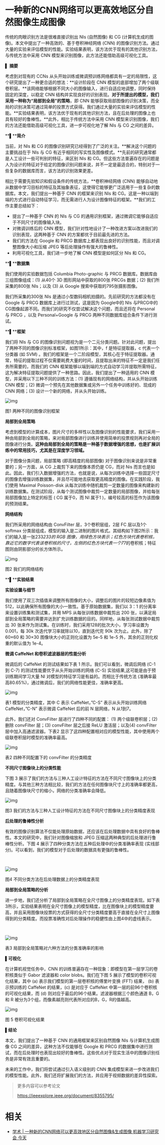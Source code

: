 
# 一种新的CNN网络可以更高效地区分自然图像生成图像


传统的肉眼识别方法是很难直接识别出 NIs (自然图像) 和 CG (计算机生成的图像)。本文中提出了一种高效的、基于卷积神经网络 (CNN) 的图像识别方法。通过大量的实验来评估模型的性能。实验结果表明，该方法优于现有的其他识别方法，与传统方法中采用 CNN 模型来识别图像，此方法还能借助高级可视化工具。



**▌** **摘要**



考虑到对现有的 CCNs 从头开始训练或微调预训练网络都具有一定的局限性，这个研究提出了一种更合适的想法：**设计阶段在 CNN 模型的底部增加了两个级联卷积层。**该网络能够根据不同大小的图像输入，进行自适应地调整，同时保持固定的深度，以稳定 CNN 结构并实现良好的识别表现。**对于所提出的模型，我们采用一种称为“局部到全局”的策略**，即 CNN 能够获取局部图像的识别决策，而全局的识别决策可通过简单的投票方式获得。我们通过大量的实验来评估模型的性能。**实验结果表明，该方法优于现有的其他识别方法，且在后处理的图像上也具有较好的鲁棒性。**此外，相比于传统方法中采用 CNN 模型来识别图像，我们的方法还能借助高级可视化工具，进一步可视化地了解 NIs 与 CG 之间的差异。



**▌****简介**



当前，对 NIs 和 CG 的图像识别研究已经得到了广泛的关注。**解决这个问题的主要挑战在于 NIs 与 CG 有近乎相同的写实性及图像模式。**先前的研究通常都是人工设计一些可判别的特征，来区别 NIs 和 CG。但这些方法普遍存在的问题是人为设计的特征对于给定的图像识别问题来说，并不一定是最适合的，特别对于一些复杂的数据库而言，该方法的识别效果更差。



相比于需要先验知识和假设条件的传统方法，**卷积神经网络 (CNN) 能够自动地从数据中学习目标的特征及其抽象表征，这使得它能够更广泛适用于一些复杂的数据库。本文，我们提出一种基于 CNN 的框架来识别 NIs 和 CG。这是一种以端到端的方式进行自动特征学习，而无需进行人为设计图像特征的框架。**我们的工作主要总结如下：



- 提出了一种基于 CNN 的 NIs 与 CG 的通用识别框架，通过微调它能够自适应于不同尺寸的图像输入块。
- 对微调训练后的 CNN 模型，我们针对性地设计了一种改进方案以改进我们的识别表现，这两种基于 CNN 的方案都优于目前最先进的方法。
- 我们的方法在 Google 和 PRCG 数据库上都表现出良好的识别性能，而且对调整图像大小和压缩 JPEG 等后处理操作有强大的鲁棒性。
- 利用可视化工具，我们进一步地了解 CNN 模型是如何区分 NIs 和 CG。



**▌****数据集**



我们使用的实验数据包括 Columbia Photo-graphic 与 PRCG 数据库。数据库由三组图像组成：(1) 从40个 3D 图形网站中获取的800张 PRCGs 数据；(2) 我们所采集的800张 NIs；以及 (3) 从 Google 搜索中获取的795张摄影图像。



我们所采集的300张 NIs 是通过小型数码相机拍摄的。先前研究的方法都没有在 Google 与 PRCG 数据库上进行过测试，这是因为 Google中的 NIs 与PRCG中的CG图像起源不同。而我们的研究不仅尝试解决这个问题，而且还将在 Personal 与 PRCG ，以及 Personal+Google 与 PRCG 两种不同数据库组合条件下进行测试。



**▌****框架**



我们将 NIs 与 CG 的图像识别问题视为是一个二元分类问题。针对此问题，提出了两种不同的图像识别标准框架，如图1所示：其中，f 是特征提取器，c 代表一个分类器 (如 SVM) 。我们的框架是一个二阶段模型，其核心在于特征提取器。通常，特征的提取过程不仅需要耗费大量的时间，且提取出来的特征不一定是我们任务所需要的，而我们的 CNN 框架能够以端到端的方式自动学习并提取所需特征，这为解决特征提取问题提供了一种思路。因此，我们提出了一种适用的 CNN 模型，并采用以下三种不同的训练方法：(1) 遵循现有的网络结构，并从头开始训练 CNN 模型；(2) 微调一个预先在其他数据集或另外一个任务中训练好的、现成的 CNN 网络；(3) 设计一个新的网络，并从头开始训练。

﻿![img](https://mmbiz.qpic.cn/mmbiz_png/BnSNEaficFAZ9LHlgpf8QfXL14hc3h1jIWwICmdTyZZAfcajJXueGPB2n3KvaHPicsPLLcKiaUjnDXmGn4ztfsiaVw/640?wx_fmt=png&tp=webp&wxfrom=5&wx_lazy=1&wx_co=1)﻿

图1 两种不同的图像识别框架



**局部到全局策略**



考虑到模型的计算成本，图片尺寸的多样性以及图像识别的性能要求，我们采用一种由局部到全局的策略，来对局部图像进行训练并使用简单的投票规则再对全局的图像进行分类。**这种由局部到全局的策略是一种基于数据增强的思想，也是扩展训练中的常用技巧，尤其是在深度学习领域。**



对于图像分类问题，局部策略 (即高精度的局部图像) 对于图像识别来说是非常重要的；另一方面，从 CG 上裁剪下来的图像本质仍是 CG，而对 Nis 而言也是如此。因此，我们引入数据增强的方法，也就是说，从每次训练中选择一些固定尺寸的图像去增强训练数据集，并且尽可能地去获取更高精度的图像。在实践阶段，我们使用 Maximal Poisson-disk 从每次训练中随机裁剪一定数量的图像来构建新的训练数据集。在测试阶段，从每个测试图像中裁剪一定数量的局部图像，并给每张局部图像加上特定的标签 ( CG 属于0，而 NI 属于1 )，编号较高的标签作为该图像的预测结果。



**网络结构**



我们所采用的网络结构由 ConvFilter 层，3个卷积层组，2层 FC 层以及1个softmax 分类层组成，模型的输入是二进制的图片格式。其结构如下图2所示：我们的输入是一张233*233的 RGB 图像，用绿色方块表示；红色方块代表卷积核，靠近它的数字代表该卷积核的尺寸，左侧的红色方块代表一个7*7的卷积核；特征图则由阴影部分的长方体所示。



﻿![img](https://mmbiz.qpic.cn/mmbiz_png/BnSNEaficFAZ9LHlgpf8QfXL14hc3h1jIFRrqWIEUmxL1yXmsdSqq7KAicrEGAfhxFr6mia50cFZ7R5150FyiaaKibA/640?wx_fmt=png&tp=webp&wxfrom=5&wx_lazy=1&wx_co=1)﻿

图2 我们的网络结构



**▌****实验结果**



**实验设置与细节**



我们使用了双三次插值来调整所有图像的大小，调整后的图片的较短边像素值为512，以此确保所有图像的大小一致性。基于原始数据集，我们以 3：1 的分离率来设置训练集和测试集，并用 MPS 从每张训练数据中裁剪出 200 张，以满足局部到全局策略的需要并达到扩充训练数据的目的。同样地，从每张测试数据中裁剪出 30 张来作为测试集。在训练时，我们采用128的批次大小，学习率设置为0.001，每 30k 次迭代学习率就除以10，直到迭代完 90k 次为止。此外，除了 60×60 和 30×30 图像块大小的正则化设置为 5e-5 和 1e-5 外，其余的正则化权重的默认值为 1e-4。



**微调 CaffeNet 和卷积滤波器层的性能分析**



微调后的 CaffeNet 的测试结果如下表 1 所示。我们可以看到，微调后网络 (C-1 到 C-7) 的测试性能要优于从头开始训练的网络 (C-S) 实验结果,这可能是由于预训练期间学习大量 NI 对模型的特征学习是有益的。而相比于传统方法 (准确率最高80.65%)，通过微调后，我们的网络性能更佳，准确率更高。



﻿![img](https://mmbiz.qpic.cn/mmbiz_png/BnSNEaficFAZ9LHlgpf8QfXL14hc3h1jICibibIhkQklSQESfgG0UguAckqWuQYH04GkTib8MZ4AZBppibUWTtkiaQXw/640?wx_fmt=png&tp=webp&wxfrom=5&wx_lazy=1&wx_co=1)﻿

表1 模型的分类精度，其中 C 表示 CaffeNet，”C-S” 表示从头开始训练网络 CaffeNet，”C-N” 表示微调 CaffeNet 后的前 N 层网络，N 从1到7。



此外，我们还对 ConvFilter 层进行了四种不同的配置： (1) 两个级联卷积层；(2) 删除 convFilter 层；(3) convFilter 层之后接 ReLU 激活层；以及(4) convFilter 层中加入高通滤波器。下表2 显示了这四种配置相对应的模型性能，其中使用两个级联卷积层时模型的准确率最高。



﻿![img](https://mmbiz.qpic.cn/mmbiz_png/BnSNEaficFAZ9LHlgpf8QfXL14hc3h1jIJSE4l92m48RBuicxxJ4icViaSMtUcNxQcZb4f05krIYVSoYc8gJexVrcQ/640?wx_fmt=png&tp=webp&wxfrom=5&wx_lazy=1&wx_co=1)﻿

表2 四种不同配置下的 convFilter 的分类精度



**不同尺寸图像块上的分类性能**



下图 3 展示了我们的方法与三种人工设计特征的方法在不同尺寸图像块上的分类精度。与其他三种方法相比较，我们的方法在任何图像块尺寸上的准确率都更高，且随着图像块尺寸的缩小，网络的分类准确率会降低。



﻿![img](https://mmbiz.qpic.cn/mmbiz_png/BnSNEaficFAZ9LHlgpf8QfXL14hc3h1jIWh0TqGTCPSgYH4C0dXBtjXLERF9cP2VrT3F6icgzD7ohia02XeicBopgA/640?wx_fmt=png&tp=webp&wxfrom=5&wx_lazy=1&wx_co=1)﻿﻿﻿

图3 我们的方法与三种人工设计特征的方法在不同尺寸图像块上的分类精度表现



**后处理的鲁棒性分析**



有效的图像识别算法不仅能处理原始数据，还应该在后处理数据中具有良好的鲁棒性。本文的研究中，我们针对图像缩放和 JPEG 压缩这两种典型的后处理进行鲁棒性分析。下图 4 展示了四种分类方法在五种后处理中的分类准确率表现 (实线部分)。可以看到，我们的模型对于后处理的数据具有更强的鲁棒性。

﻿

![img](https://mmbiz.qpic.cn/mmbiz_png/BnSNEaficFAZ9LHlgpf8QfXL14hc3h1jIh4TGPo9QPFpMbFepnlh0ZZELvoQpMZWWpZ2KsvPdyyV2FcxgQkj8VA/640?wx_fmt=png&tp=webp&wxfrom=5&wx_lazy=1&wx_co=1)﻿﻿﻿



图4 不同分类方法在后处理数据上的分类精度表现



**局部到全局策略的分析**



进一步地，我们还分析了局部到全局策略在全尺寸图像上的分类精度表现。如下表3所示，实验结果表明在全尺寸图像上的模型精度，比在图像块上的模型精度要高，并且采用图像块投票的方式获得的全尺寸分类精度要高于直接在全尺寸上图像得到的分类精度。而投票准确性对后处理操作的稳健性由上图4中的虚线表示。

﻿

![img](https://mmbiz.qpic.cn/mmbiz_png/BnSNEaficFAZ9LHlgpf8QfXL14hc3h1jIgPnRY4n69icI3mGTtiaibkml5G0FTZT0F7Q5t6D0zMsG7vbPVRlOicM8Tg/640?wx_fmt=png&tp=webp&wxfrom=5&wx_lazy=1&wx_co=1)﻿﻿﻿



表3 局部到全局策略对六种方法的分类准确率的影响



▌**可视化**



在计算机视觉任务中，CNN 的训练普遍存在一种现象：即模型在第一层学习的卷积核类似于 Gabor 滤波器和 color blobs。我们在下图 5 展示了模型的卷积可视化结果，其中 (a) 表示我们模型的第一层卷积核的傅里叶变换 (FFT) 结果， (b) 表示预训练的 CaffeNet 的结果，(c) 是对应于 CaffeNet 中第一层的前96个卷积核的可视化结果，而 (d) 则对应于最后的96个结果。滤波器根据三个颜色通道 B，G 和 R 被分为3个组，而像素越亮则代表所对应的B，G，R的值越高。



﻿![img](https://mmbiz.qpic.cn/mmbiz_png/BnSNEaficFAZ9LHlgpf8QfXL14hc3h1jIZiaTYHeA3RJ1mkyial8vjW7452q8wGB6BstN5iaMtNzNyhoibdOS0fhF6w/640?wx_fmt=png&tp=webp&wxfrom=5&wx_lazy=1&wx_co=1)﻿﻿﻿

图 5 卷积可视化结果



▌**结论**



本文，我们提出了一种基于 CNN 的通用框架来区别自然图像 NIs 与计算机生成图像 CG 之间的差异，这种方法不仅能够在 Google 和 PRCG 的数据集中进行测试，而在后处理时也表现出较好的鲁棒性。这些优点对于现实生活中的图像识别任务是非常有效且重要的。



未来的工作中，我们将尝试通过引入语义级别的 CNN 集成模型来进一步改进我们的模型性能。此外，我们还将扩展我们的方法，并应用于视频数据的差异性探索。





> 更多内容可以参考论文
>
> https://ieeexplore.ieee.org/document/8355795/





# 相关

- [学术 | 一种新的CNN网络可以更高效地区分自然图像&生成图像 机器学习研究会 今天](https://mp.weixin.qq.com/s?__biz=MzU1NTUxNTM0Mg==&mid=2247489163&idx=1&sn=cc2f9b9130983a457be7c20308c36fd8&chksm=fbd27a2acca5f33cdb1af1e5b4556175a6fce6364f79214bbf10ef0c6349ef822655301fc046&mpshare=1&scene=1&srcid=0807WK1yPPAlBIKWgdAZwfA2#rd)
